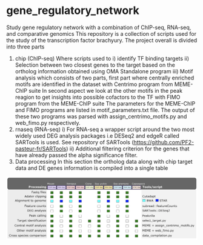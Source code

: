 # gene_regulatory_network
Study gene regulatory network with a combination of ChIP-seq, RNA-seq, and comparative genomics
This repository is a collection of scripts used for the study of the transcription factor brachyury. 
The project overall is divided into three parts
1. chip (ChIP-seq) 
Where scripts used to 
  i) identify TF binding targets 
  ii) Selection between two closest genes to the target based on the ortholog information obtained using OMA Standalone program
  iii) Motif analysis which consists of two parts, first part where centrally enriched motifs are identified in the dataset with Centrimo program from MEME-ChIP suite 
       In second aspect we look at the other motifs in the peak reagion to get insights into possible cofactors to the TF with FIMO program from the MEME-ChIP suite
       The parameters for the MEME-ChIP and FIMO programs are listed in motif_parameters.txt file.
       The output of these two programs was parsed with assign_centrimo_motifs.py and web_fimo.py respectively. 
2. rnaseq (RNA-seq)
  i) For RNA-seq a wrapper script around the two most widely used DEG analysis packages i.e DESeq2 and edgeR called SARTools is used. 
     See repository of SARTools (https://github.com/PF2-pasteur-fr/SARTools) 
  ii) Additional filtering criterion for the genes that have already passed the alpha significance filter.
3. Data processing
In this section the ortholog data along with chip target data and DE genes information is compiled into a single table


![alt text](https://github.com/dnyansagar/gene_regulatory_network/blob/master/support_scripts/projectLayout.png?raw=true)


